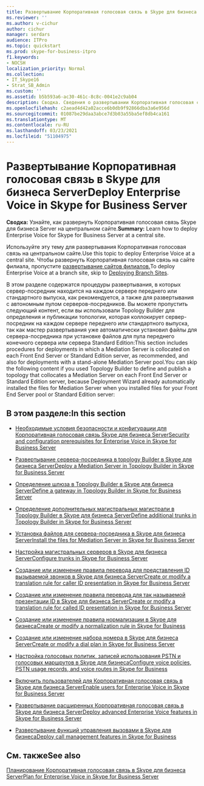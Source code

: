 ```yaml
---
title: Развертывание Корпоративная голосовая связь в Skype для бизнеса Server
ms.reviewer: ''
ms.author: v-cichur
author: cichur
manager: serdars
audience: ITPro
ms.topic: quickstart
ms.prod: skype-for-business-itpro
f1.keywords:
- NOCSH
localization_priority: Normal
ms.collection:
- IT_Skype16
- Strat_SB_Admin
ms.custom: ''
ms.assetid: b5b593a6-ac30-461c-8c8c-0041e2c9ab04
description: Сводка. Сведения о развертывании Корпоративная голосовая связь Skype для бизнес-сервера на центральном сайте.
ms.openlocfilehash: c2aead4d42a02acce6b0db9f92866dba3a6e956d
ms.sourcegitcommit: 01087be29daa3abce7d3b03a55ba5ef8db4ca161
ms.translationtype: MT
ms.contentlocale: ru-RU
ms.lasthandoff: 03/23/2021
ms.locfileid: "51104975"
---
```

# <a name="deploy-enterprise-voice-in-skype-for-business-server"></a><span data-ttu-id="7bdfe-103">Развертывание Корпоративная голосовая связь в Skype для бизнеса Server</span><span class="sxs-lookup"><span data-stu-id="7bdfe-103">Deploy Enterprise Voice in Skype for Business Server</span></span>

<span data-ttu-id="7bdfe-104">**Сводка:** Узнайте, как развернуть Корпоративная голосовая связь Skype для бизнеса Server на центральном сайте.</span><span class="sxs-lookup"><span data-stu-id="7bdfe-104">**Summary:** Learn how to deploy Enterprise Voice for Skype for Business Server at a central site.</span></span>

<span data-ttu-id="7bdfe-105">Используйте эту тему для развертывания Корпоративная голосовая связь на центральном сайте.</span><span class="sxs-lookup"><span data-stu-id="7bdfe-105">Use this topic to deploy Enterprise Voice at a central site.</span></span> <span data-ttu-id="7bdfe-106">Чтобы развернуть Корпоративная голосовая связь на сайте филиала, пропустите [развертывание сайтов филиалов.](/previous-versions/office/lync-server-2013/lync-server-2013-deploying-branch-sites)</span><span class="sxs-lookup"><span data-stu-id="7bdfe-106">To deploy Enterprise Voice at a branch site, skip to [Deploying Branch Sites](/previous-versions/office/lync-server-2013/lync-server-2013-deploying-branch-sites).</span></span>

<span data-ttu-id="7bdfe-107">В этом разделе содержатся процедуры развертывания, в которых сервер-посредник находится на каждом сервере переднего или стандартного выпуска, как рекомендуется, а также для развертывания с автономным пулом серверов-посредников. Вы можете пропустить следующий контент, если вы использовали Topology Builder для определения и публикации топологии, которая коллокирует сервер-посредник на каждом сервере переднего или стандартного выпуска, так как мастер развертывания уже автоматически установил файлы для сервера-посредника при установке файлов для пула переднего конечного сервера или сервера Standard Edition:</span><span class="sxs-lookup"><span data-stu-id="7bdfe-107">This section includes procedures for deployments in which a Mediation Server is collocated on each Front End Server or Standard Edition server, as recommended, and also for deployments with a stand-alone Mediation Server pool.You can skip the following content if you used Topology Builder to define and publish a topology that collocates a Mediation Server on each Front End Server or Standard Edition server, because Deployment Wizard already automatically installed the files for Mediation Server when you installed files for your Front End Server pool or Standard Edition server:</span></span>
## <a name="in-this-section"></a><span data-ttu-id="7bdfe-108">В этом разделе:</span><span class="sxs-lookup"><span data-stu-id="7bdfe-108">In this section</span></span>

- [<span data-ttu-id="7bdfe-109">Необходимые условия безопасности и конфигурации для Корпоративная голосовая связь Skype для бизнеса Server</span><span class="sxs-lookup"><span data-stu-id="7bdfe-109">Security and configuration prerequisites for Enterprise Voice in Skype for Business Server</span></span>](enterprise-voice-security.md)

- [<span data-ttu-id="7bdfe-110">Развертывание сервера-посредника в topology Builder в Skype для бизнеса Server</span><span class="sxs-lookup"><span data-stu-id="7bdfe-110">Deploy a Mediation Server in Topology Builder in Skype for Business Server</span></span>](deploy-a-mediation-server.md)

- [<span data-ttu-id="7bdfe-111">Определение шлюза в Topology Builder в Skype для бизнеса Server</span><span class="sxs-lookup"><span data-stu-id="7bdfe-111">Define a gateway in Topology Builder in Skype for Business Server</span></span>](define-a-gateway.md)

- [<span data-ttu-id="7bdfe-112">Определение дополнительных магистральных магистрали в Topology Builder в Skype для бизнеса Server</span><span class="sxs-lookup"><span data-stu-id="7bdfe-112">Define additional trunks in Topology Builder in Skype for Business Server</span></span>](define-additional-trunks.md)

- [<span data-ttu-id="7bdfe-113">Установка файлов для сервера-посредника в Skype для бизнеса Server</span><span class="sxs-lookup"><span data-stu-id="7bdfe-113">Install the files for Mediation Server in Skype for Business Server</span></span>](install-mediation-server.md)

- [<span data-ttu-id="7bdfe-114">Настройка магистральных серверов в Skype для бизнеса Server</span><span class="sxs-lookup"><span data-stu-id="7bdfe-114">Configure trunks in Skype for Business Server</span></span>](configure-trunks.md)

- [<span data-ttu-id="7bdfe-115">Создание или изменение правила перевода для представления ID вызываемой звонков в Skype для бизнеса Server</span><span class="sxs-lookup"><span data-stu-id="7bdfe-115">Create or modify a translation rule for caller ID presentation in Skype for Business Server</span></span>](caller-id-presentation-rules.md)

- [<span data-ttu-id="7bdfe-116">Создание или изменение правила перевода для так называемой презентации ID в Skype для бизнеса Server</span><span class="sxs-lookup"><span data-stu-id="7bdfe-116">Create or modify a translation rule for called ID presentation in Skype for Business Server</span></span>](called-id-presentation-rules.md)

- [<span data-ttu-id="7bdfe-117">Создание или изменение правила нормализации в Skype для бизнеса</span><span class="sxs-lookup"><span data-stu-id="7bdfe-117">Create or modify a normalization rule in Skype for Business</span></span>](normalization-rules.md)

- [<span data-ttu-id="7bdfe-118">Создание или изменение набора номера в Skype для бизнеса Server</span><span class="sxs-lookup"><span data-stu-id="7bdfe-118">Create or modify a dial plan in Skype for Business Server</span></span>](dial-plans.md)

- [<span data-ttu-id="7bdfe-119">Настройка голосовых политик, записей использования PSTN и голосовых маршрутов в Skype для бизнеса</span><span class="sxs-lookup"><span data-stu-id="7bdfe-119">Configure voice policies, PSTN usage records, and voice routes in Skype for Business</span></span>](voice-and-pstn.md)

- [<span data-ttu-id="7bdfe-120">Включить пользователей для Корпоративная голосовая связь в Skype для бизнеса Server</span><span class="sxs-lookup"><span data-stu-id="7bdfe-120">Enable users for Enterprise Voice in Skype for Business Server</span></span>](enable-users-for-enterprise-voice.md)

- [<span data-ttu-id="7bdfe-121">Развертывание расширенных Корпоративная голосовая связь в Skype для бизнеса Server</span><span class="sxs-lookup"><span data-stu-id="7bdfe-121">Deploy advanced Enterprise Voice features in Skype for Business Server</span></span>](deploy-advanced-enterprise-voice-features.md)

- [<span data-ttu-id="7bdfe-122">Развертывание функций управления вызовами в Skype для бизнеса</span><span class="sxs-lookup"><span data-stu-id="7bdfe-122">Deploy call management features in Skype for Business</span></span>](deploy-call-management-features.md)

## <a name="see-also"></a><span data-ttu-id="7bdfe-123">См. также</span><span class="sxs-lookup"><span data-stu-id="7bdfe-123">See also</span></span>

[<span data-ttu-id="7bdfe-124">Планирование Корпоративная голосовая связь в Skype для бизнеса Server</span><span class="sxs-lookup"><span data-stu-id="7bdfe-124">Plan for Enterprise Voice in Skype for Business Server</span></span>](../../plan-your-deployment/enterprise-voice-solution/enterprise-voice.md)